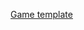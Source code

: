 
[Game template](https://prod.docsiteassets.roblox.com/assets/education/build-it-play-it-galactic-speedway/get-off-the-ground/galactic-speedway-template.rbxl)